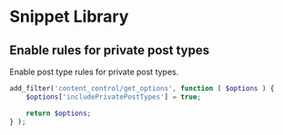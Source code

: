 # Snippet Library

## Enable rules for private post types

Enable post type rules for private post types.

```php
add_filter('content_control/get_options', function ( $options ) {
    $options['includePrivatePostTypes'] = true;

    return $options;
} );
```
